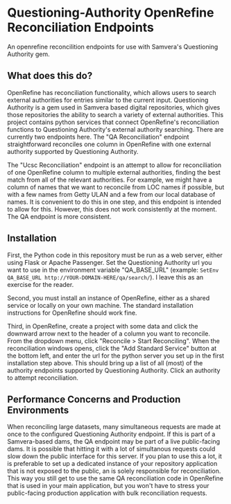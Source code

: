 # Questioning-Authority OpenRefine Reconciliation Endpoints
An openrefine reconcilition endpoints for use with Samvera's Questioning Authority gem. 

## What does this do?
OpenRefine has reconciliation functionality, which allows users to search external authorities for entries similar to the current input.
Questioning Authority is a gem used in Samvera based digital repositories, which gives those repositories the ability to search a variety of external authorities.
This project contains python services that connect OpenRefine's reconciliation functions to Questioning Authority's external authority searching.
There are currently two endpoints here. The "QA Reconciliation" endpoint straightforward reconciles one column in OpenRefine with one external authority supported by Questioning Authority.

The "Ucsc Reconciliation" endpoint is an attempt to allow for reconciliation of one OpenRefine column to multiple external authorities, finding the best match from all of the relevant authorities. For example, we might have a column of names that we want to reconcile from LOC names if possible, but with a few names from Getty ULAN and a few from our local database of names. It is convenient to do this in one step, and this endpoint is intended to allow for this. 
However, this does not work consistently at the moment. The QA endpoint is more consistent.

## Installation
First, the Python code in this repository must be run as a web server, either using Flask or Apache Passenger. Set the Questioning Authority url you want to use in the environment variable "QA_BASE_URL" (example: `SetEnv QA_BASE_URL http://YOUR-DOMAIN-HERE/qa/search/`). I leave this as an exercise for the reader.

Second, you must install an instance of OpenRefine, either as a shared service or locally on your own machine. The standard installation instructions for OpenRefine should work fine.

Third, in OpenRefine, create a project with some data and click the downward arrow next to the header of a column you want to reconcile. From the dropdown menu, click "Reconcile > Start Reconciling". When the reconciliation windows opens, click the "Add Standard Service" button at the bottom left, and enter the url for the python server you set up in the first installation step above. This should bring up a list of all (most) of the authority endpoints supported by Questioning Authority. Click an authority to attempt reconciliation.

## Performance Concerns and Production Environments
When reconciling large datasets, many simultaneous requests are made at once to the configured Questioning Authority endpoint. If this is part of a Samvera-based dams, the QA endpoint may be part of a live public-facing dams. It is possible that hitting it with a lot of simultanous requests could slow down the public interface for this server. If you plan to use this a lot, it is preferable to set up a dedicated instance of your repository application that is not exposed to the public, an is solely responsible for reconciliation. This way you still get to use the same QA reconciliation code in OpenRefine that is used in your main application, but you won't have to stress your public-facing production application with bulk reconciliation requests. 
